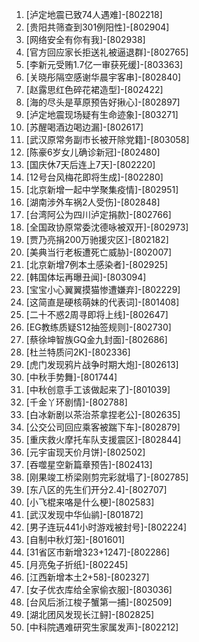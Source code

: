 
1. [泸定地震已致74人遇难]-[802218]
1. [贵阳共筛查到301例阳性]-[802904]
1. [网络安全有你有我]-[802938]
1. [官方回应家长拒送礼被逼退群]-[802765]
1. [李新元受贿1.7亿一审获死缓]-[803363]
1. [关晓彤隔空感谢华晨宇客串]-[802840]
1. [赵露思红色碎花裙造型]-[802422]
1. [海的尽头是草原预告好揪心]-[802897]
1. [泸定地震现场疑有生命迹象]-[803271]
1. [苏醒喝酒边喝边漏]-[802617]
1. [武汉原常务副市长被开除党籍]-[803058]
1. [陈豪6岁女儿确诊新冠]-[802480]
1. [国庆休7天后连上7天]-[802220]
1. [12号台风梅花即将生成]-[802280]
1. [北京新增一起中学聚集疫情]-[802951]
1. [湖南涉外车祸2人受伤]-[802848]
1. [台湾阿公为四川泸定捐款]-[802766]
1. [全国政协原常委沈德咏被双开]-[802973]
1. [贾乃亮捐200万驰援灾区]-[802182]
1. [美典当行老板遭死亡威胁]-[802007]
1. [北京新增7例本土感染者]-[802925]
1. [韩国体坛再曝丑闻]-[803094]
1. [宝宝小心翼翼摸猫惨遭嫌弃]-[802229]
1. [这简直是硬核萌妹的代表词]-[801408]
1. [二十不惑2周寻即将上线]-[802647]
1. [EG教练质疑S12抽签规则]-[802730]
1. [蔡徐坤智族GQ金九封面]-[802686]
1. [杜兰特质问2K]-[802336]
1. [虎门发现鸦片战争时期大炮]-[802613]
1. [中秋手势舞]-[801744]
1. [中秋创意手工该做起来了]-[801039]
1. [千金丫环剧情]-[802788]
1. [白冰新剧以茶治茶拿捏老公]-[802635]
1. [公交公司回应乘客被踹下车]-[802879]
1. [重庆救火摩托车队支援震区]-[802844]
1. [元宇宙现天价月饼]-[802502]
1. [吞噬星空新篇章预告]-[802413]
1. [刚果竣工桥梁刚剪完彩就塌了]-[802785]
1. [东八区的先生们开分2.4]-[802707]
1. [小飞棍来咯是什么梗]-[802583]
1. [武汉发现中华仙鹟]-[801872]
1. [男子连玩441小时游戏被封号]-[802224]
1. [自制中秋灯笼]-[801601]
1. [31省区市新增323+1247]-[802286]
1. [月亮兔子折纸]-[802245]
1. [江西新增本土2+58]-[802327]
1. [女子优衣库给全家偷衣服]-[803036]
1. [台风后浙江梭子蟹第一捕]-[802509]
1. [湖北团风发现长江鲟]-[802825]
1. [中科院遇难研究生家属发声]-[802212]